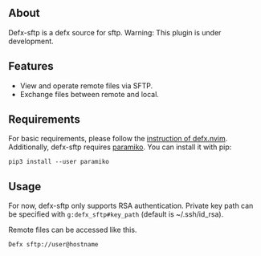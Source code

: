 ## About
Defx-sftp is a defx source for sftp.
Warning: This plugin is under development.

## Features
- View and operate remote files via SFTP.
- Exchange files between remote and local.

## Requirements
For basic requirements, please follow the [instruction of defx.nvim](https://github.com/Shougo/defx.nvim#requirements).
Additionally, defx-sftp requires [paramiko](http://www.paramiko.org/).
You can install it with pip:

    pip3 install --user paramiko

## Usage
For now, defx-sftp only supports RSA authentication.
Private key path can be specified with `g:defx_sftp#key_path` (default is ~/.ssh/id_rsa).

Remote files can be accessed like this.
``` vim
Defx sftp://user@hostname
```
